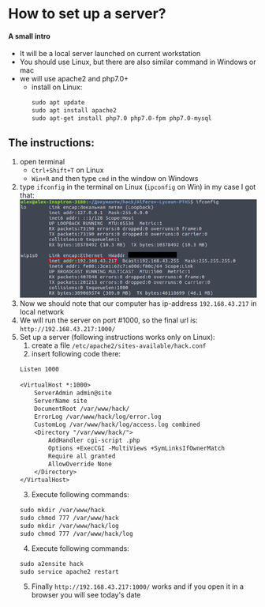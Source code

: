 # How to set up a server?
#### A small intro
 * It will be a local server launched on current workstation
 * You should use Linux, but there are also similar command in Windows or mac
 * we will use apache2 and php7.0+
   * install on Linux: 
       ```
       sudo apt update
       sudo apt install apache2
       sudo apt-get install php7.0 php7.0-fpm php7.0-mysql
       ```
## The instructions:
 1) open terminal
    * `Ctrl+Shift+T` on Linux
    * `Win+R` and then type `cmd` in the window on Windows
 2) type `ifconfig` in the terminal on Linux (`ipconfig` on Win)
    in my case I got that: 
    ![](ifconfig.png)
 3) Now we should note that our computer has ip-address `192.168.43.217` in local network
 4) We will run the server on port #1000, so the final url is: `http://192.168.43.217:1000/`
 5) Set up a server (following instructions works only on Linux):
    1. create a file `/etc/apache2/sites-available/hack.conf`
    2. insert following code there:
    ```
    Listen 1000

    <VirtualHost *:1000>
        ServerAdmin admin@site
        ServerName site
        DocumentRoot /var/www/hack/
        ErrorLog /var/www/hack/log/error.log
        CustomLog /var/www/hack/log/access.log combined
        <Directory "/var/www/hack/">
            AddHandler cgi-script .php
            Options +ExecCGI -MultiViews +SymLinksIfOwnerMatch
            Require all granted
            AllowOverride None
        </Directory>
    </VirtualHost>
    ```
    3. Execute following commands:
    ```
    sudo mkdir /var/www/hack
    sudo chmod 777 /var/www/hack
    sudo mkdir /var/www/hack/log 
    sudo chmod 777 /var/www/hack/log
    ```
    4. Execute following commands:
    ```
    sudo a2ensite hack
    sudo service apache2 restart 
    ```
    5. Finally `http://192.168.43.217:1000/` works and if you open it in a browser you will see today's date
    